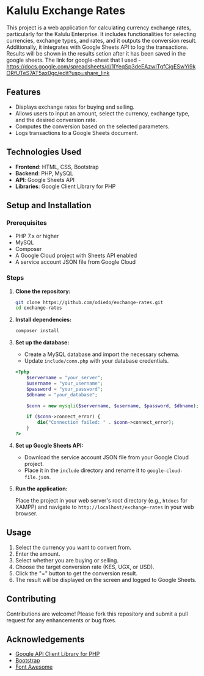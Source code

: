 # Kalulu Exchange Rates

This project is a web application for calculating currency exchange rates, particularly for the Kalulu Enterprise. It includes functionalities for selecting currencies, exchange types, and rates, and it outputs the conversion result. Additionally, it integrates with Google Sheets API to log the transactions.
Results will be shown in the results setion after it has been saved in the google sheets.
The link for google-sheet that I used - https://docs.google.com/spreadsheets/d/1IYeqSp3deEAzwITgfCigESwYi9kORfUTeS7AT5ax0gc/edit?usp=share_link


## Features

- Displays exchange rates for buying and selling.
- Allows users to input an amount, select the currency, exchange type, and the desired conversion rate.
- Computes the conversion based on the selected parameters.
- Logs transactions to a Google Sheets document.

## Technologies Used

- **Frontend**: HTML, CSS, Bootstrap
- **Backend**: PHP, MySQL
- **API**: Google Sheets API
- **Libraries**: Google Client Library for PHP

## Setup and Installation

### Prerequisites

- PHP 7.x or higher
- MySQL
- Composer
- A Google Cloud project with Sheets API enabled
- A service account JSON file from Google Cloud

### Steps

1. **Clone the repository:**

    ```bash
    git clone https://github.com/odiedo/exchange-rates.git
    cd exchange-rates
    ```

2. **Install dependencies:**

    ```bash
    composer install
    ```

3. **Set up the database:**

    - Create a MySQL database and import the necessary schema.
    - Update `include/conn.php` with your database credentials.

    ```php
    <?php 
        $servername = "your_server";
        $username = "your_username";
        $password = "your_password";
        $dbname = "your_database";

        $conn = new mysqli($servername, $username, $password, $dbname);

        if ($conn->connect_error) {
            die("Connection failed: " . $conn->connect_error);
        }
    ?>
    ```

4. **Set up Google Sheets API:**

    - Download the service account JSON file from your Google Cloud project.
    - Place it in the `include` directory and rename it to `google-cloud-file.json`.

5. **Run the application:**

    Place the project in your web server's root directory (e.g., `htdocs` for XAMPP) and navigate to `http://localhost/exchange-rates` in your web browser.

## Usage

1. Select the currency you want to convert from.
2. Enter the amount.
3. Select whether you are buying or selling.
4. Choose the target conversion rate (KES, UGX, or USD).
5. Click the "=" button to get the conversion result.
6. The result will be displayed on the screen and logged to Google Sheets.

## Contributing

Contributions are welcome! Please fork this repository and submit a pull request for any enhancements or bug fixes.


## Acknowledgements

- [Google API Client Library for PHP](https://github.com/googleapis/google-api-php-client)
- [Bootstrap](https://getbootstrap.com/)
- [Font Awesome](https://fontawesome.com/)
